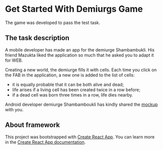 # Get Started With Demiurgs Game
The game was developed to pass the test task.

## The task description
A mobile developer has made an app for the demiurge Shambambukli.
His friend Mazukta liked the application so much that he asked you to adapt it for WEB.
 
Creating a new world, the demiurge fills it with cells. Each time you click on the FAB in the application, a new one is added to the list of cells:

- it is equally probable that it can be both alive and dead;
- life arises if a living cell has been created twice in a row before;
- if a dead cell was born three times in a row, life dies nearby.
 
Android developer demiurge Shambamboukli has kindly shared the [mockup](https://www.figma.com/file/RNGiOtbn0Iiyjt82BwMXWX/%D0%9F%D1%80%D0%B8%D0%BB%D0%BE%D0%B6%D0%B5%D0%BD%D0%B8%D0%B5-%D0%B4%D0%BB%D1%8F-%D0%B4%D0%B5%D0%BC%D0%B8%D1%83%D1%80%D0%B3%D0%B0-%D0%A8%D0%B0%D0%BC%D0%B1%D0%B0%D0%BC%D0%B1%D1%83%D0%BA%D0%BB%D0%B8?node-id=0%3A1) with you.

## About framework
This project was bootstrapped with [Create React App](https://github.com/facebook/create-react-app).
You can learn more in the [Create React App documentation](https://facebook.github.io/create-react-app/docs/getting-started).
